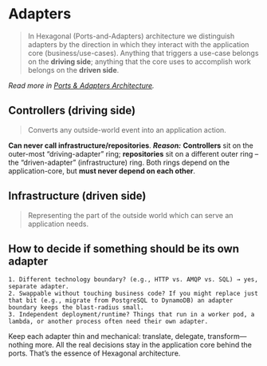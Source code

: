 # Adapters

> In Hexagonal (Ports-and-Adapters) architecture we distinguish adapters by the direction in which they interact with the application core (business/use-cases). Anything that triggers a use-case belongs on the **driving side**; anything that the core uses to accomplish work belongs on the **driven side**.

*Read more in [Ports & Adapters Architecture](https://medium.com/the-software-architecture-chronicles/ports-adapters-architecture-d19f2d476eca).*

## Controllers (driving side)

> Converts any outside-world event into an application action.

**Can never call infrastructure/repositories**.
***Reason:*** **Controllers** sit on the outer-most “driving-adapter” ring; **repositories** sit on a different outer ring – the “driven-adapter” (infrastructure) ring. Both rings depend on the application-core, but **must never depend on each other**.

## Infrastructure (driven side)

> Representing the part of the outside world which can serve an application needs.

## How to decide if something should be its own adapter

    1. Different technology boundary? (e.g., HTTP vs. AMQP vs. SQL) → yes, separate adapter.
    2. Swappable without touching business code? If you might replace just that bit (e.g., migrate from PostgreSQL to DynamoDB) an adapter boundary keeps the blast-radius small.
    3. Independent deployment/runtime? Things that run in a worker pod, a lambda, or another process often need their own adapter.

Keep each adapter thin and mechanical: translate, delegate, transform—nothing more. All the real decisions stay in the application core behind the ports. That’s the essence of Hexagonal architecture.
